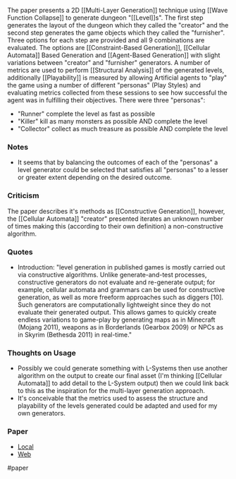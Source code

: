 The paper presents a 2D [[Multi-Layer Generation]] technique using [[Wave Function Collapse]] to generate dungeon "[[Level]]s". The first step generates the layout of the dungeon which they called the "creator" and the second step generates the game objects which they called the "furnisher". Three options for each step are provided and all 9 combinations are evaluated. The options are [[Constraint-Based Generation]], [[Cellular Automata]] Based Generation and [[Agent-Based Generation]] with slight variations between "creator" and "furnisher" generators. A number of metrics are used to perform [[Structural Analysis]] of the generated levels, additionally [[Playability]] is measured by allowing Artificial agents to "play" the game using a number of different "personas" (Play Styles) and evaluating metrics collected from these sessions to see how successful the agent was in fulfilling their objectives. There were three "personas":
- "Runner" complete the level as fast as possible
- "Killer" kill as many monsters as possible AND complete the level
- "Collector" collect as much treasure as possible AND complete the level
### Notes
- It seems that by balancing the outcomes of each of the "personas" a level generator could be selected that satisfies all "personas" to a lesser or greater extent depending on the desired outcome.
### Criticism
The paper describes it's methods as [[Constructive Generation]], however, the [[Cellular Automata]] "creator" presented iterates an unknown number of times making this (according to their own definition) a non-constructive algorithm.

### Quotes
- Introduction: "level generation in published games is mostly carried out via constructive algorithms. Unlike generate-and-test processes, constructive generators do not evaluate and re-generate output; for example, cellular automata and grammars can be used for constructive generation, as well as more freeform approaches such as diggers [10]. Such generators are computationally lightweight since they do not evaluate their generated output. This allows games to quickly create endless variations to game-play by generating maps as in Minecraft (Mojang 2011), weapons as in Borderlands (Gearbox 2009) or NPCs as in Skyrim (Bethesda 2011) in real-time."

### Thoughts on Usage
- Possibly we could generate something with L-Systems then use another algorithm on the output to create our final asset (I'm thinking [[Cellular Automata]] to add detail to the L-System output) then we could link back to this as the inspiration for the multi-layer generation approach. 
- It's conceivable that the metrics used to assess the structure and playability of the levels generated could be adapted and used for my own generators.

### Paper
- [Local](file:///W:/Bsc%20Computing/Dissertation/Third%20Party/Papers/Twostep%20Constructive%20Approaches%20for%20Dungeon%20Generation.pdf)
- [Web](https://arxiv.org/pdf/1906.04660)


#paper
